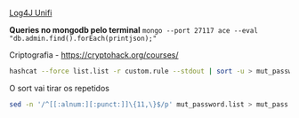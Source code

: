 [Log4J Unifi](https://github.com/puzzlepeaches/Log4jUnifi)

**Queries no mongodb pelo terminal**
`mongo --port 27117 ace --eval "db.admin.find().forEach(printjson);"`


Criptografia - https://cryptohack.org/courses/

```bash
hashcat --force list.list -r custom.rule --stdout | sort -u > mut_password.list 

```
O sort vai tirar os repetidos

```bash
sed -n '/^[[:alnum:][:punct:]]\{11,\}$/p' mut_password.list > mut_pass.list
```